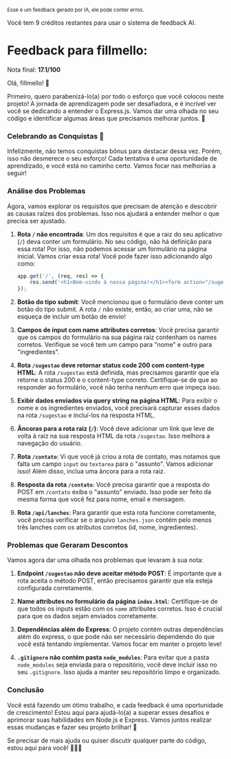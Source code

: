 <sup>Esse é um feedback gerado por IA, ele pode conter erros.</sup>

Você tem 9 créditos restantes para usar o sistema de feedback AI.

# Feedback para fillmello:

Nota final: **17.1/100**

Olá, fillmello! 🚀

Primeiro, quero parabenizá-lo(a) por todo o esforço que você colocou neste projeto! A jornada de aprendizagem pode ser desafiadora, e é incrível ver você se dedicando a entender o Express.js. Vamos dar uma olhada no seu código e identificar algumas áreas que precisamos melhorar juntos. 💪

### Celebrando as Conquistas 🎉
Infelizmente, não temos conquistas bônus para destacar dessa vez. Porém, isso não desmerece o seu esforço! Cada tentativa é uma oportunidade de aprendizado, e você está no caminho certo. Vamos focar nas melhorias a seguir!

### Análise dos Problemas
Agora, vamos explorar os requisitos que precisam de atenção e descobrir as causas raízes dos problemas. Isso nos ajudará a entender melhor o que precisa ser ajustado.

1. **Rota `/` não encontrada**: Um dos requisitos é que a raiz do seu aplicativo (`/`) deva conter um formulário. No seu código, não há definição para essa rota! Por isso, não podemos acessar um formulário na página inicial. Vamos criar essa rota! Você pode fazer isso adicionando algo como:
   ```javascript
   app.get('/', (req, res) => {
       res.send('<h1>Bem-vindo à nossa página!</h1><form action="/sugestao" method="POST">...</form>');
   });
   ```

2. **Botão do tipo submit**: Você mencionou que o formulário deve conter um botão do tipo submit. A rota `/` não existe, então, ao criar uma, não se esqueça de incluir um botão de envio!

3. **Campos de input com name attributes corretos**: Você precisa garantir que os campos do formulário na sua página raiz contenham os names corretos. Verifique se você tem um campo para "nome" e outro para "ingredientes".

4. **Rota `/sugestao` deve retornar status code 200 com content-type HTML**: A rota `/sugestao` está definida, mas precisamos garantir que ela retorne o status 200 e o content-type correto. Certifique-se de que ao responder ao formulário, você não tenha nenhum erro que impeça isso.

5. **Exibir dados enviados via query string na página HTML**: Para exibir o nome e os ingredientes enviados, você precisará capturar esses dados na rota `/sugestao` e incluí-los na resposta HTML.

6. **Âncoras para a rota raiz (`/`)**: Você deve adicionar um link que leve de volta à raiz na sua resposta HTML da rota `/sugestao`. Isso melhora a navegação do usuário.

7. **Rota `/contato`**: Vi que você já criou a rota de contato, mas notamos que falta um campo `input` ou `textarea` para o "assunto". Vamos adicionar isso! Além disso, inclua uma âncora para a rota raiz.

8. **Resposta da rota `/contato`**: Você precisa garantir que a resposta do POST em `/contato` exiba o "assunto" enviado. Isso pode ser feito da mesma forma que você fez para nome, email e mensagem.

9. **Rota `/api/lanches`**: Para garantir que esta rota funcione corretamente, você precisa verificar se o arquivo `lanches.json` contém pelo menos três lanches com os atributos corretos (id, nome, ingredientes).

### Problemas que Geraram Descontos
Vamos agora dar uma olhada nos problemas que levaram à sua nota:

1. **Endpoint `/sugestao` não deve aceitar método POST**: É importante que a rota aceita o método POST, então precisamos garantir que ela esteja configurada corretamente.

2. **Name attributes no formulário da página `index.html`**: Certifique-se de que todos os inputs estão com os `name` attributes corretos. Isso é crucial para que os dados sejam enviados corretamente.

3. **Dependências além do Express**: O projeto contém outras dependências além do express, o que pode não ser necessário dependendo do que você está tentando implementar. Vamos focar em manter o projeto leve!

4. **`.gitignore` não contém pasta `node_modules`**: Para evitar que a pasta `node_modules` seja enviada para o repositório, você deve incluir isso no seu `.gitignore`. Isso ajuda a manter seu repositório limpo e organizado.

### Conclusão
Você está fazendo um ótimo trabalho, e cada feedback é uma oportunidade de crescimento! Estou aqui para ajudá-lo(a) a superar esses desafios e aprimorar suas habilidades em Node.js e Express. Vamos juntos realizar essas mudanças e fazer seu projeto brilhar! 💫

Se precisar de mais ajuda ou quiser discutir qualquer parte do código, estou aqui para você! 👩‍💻✨
